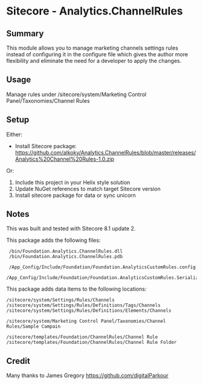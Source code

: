 ﻿Sitecore - Analytics.ChannelRules
==================================

Summary
--------------

This module allows you to manage marketing channels settings rules instead of configuring it in the configure file which gives the author more flexibility and eliminate the need for a developer to apply the changes.

Usage
--------------
Manage rules under /sitecore/system/Marketing Control Panel/Taxonomies/Channel Rules

  
Setup
--------------
Either:
* Install Sitecore package: 
  https://github.com/alkoky/Analytics.ChannelRules/blob/master/releases/Analytics%20Channel%20Rules-1.0.zip
			
Or:
1. Include this project in your Helix style solution
2. Update NuGet references to match target Sitecore version
3. Install sitecore package for data or sync unicorn

Notes
--------------
This was built and tested with Sitecore 8.1 update 2.

This package adds the following files:

     /bin/Foundation.Analytics.ChannelRules.dll
     /bin/Foundation.Analytics.ChannelRules.pdb

     /App_Config/Include/Foundation/Foundation.AnalyticsCustomRules.config
     /App_Config/Include/Foundation/Foundation.AnalyticsCustomRules.Serialization.config

This package adds data items to the following locations:
    
    /sitecore/system/Settings/Rules/Channels
	/sitecore/system/Settings/Rules/Definitions/Tags/Channels
    /sitecore/system/Settings/Rules/Definitions/Elements/Channels
	
	/sitecore/system/Marketing Control Panel/Taxonomies/Channel Rules/Sample Campain
	
    /sitecore/templates/Foundation/ChannelRules/Channel Rule
	/sitecore/templates/Foundation/ChannelRules/Channel Rule Folder
	
Credit
----------
Many thanks to James Gregory https://github.com/digitalParkour